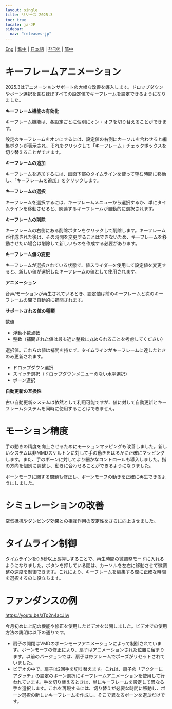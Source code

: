 ```yaml
---
layout: single
title: リリース 2025.3
toc: true
locale: ja-JP
sidebar:
  nav: "releases-jp"
---
```

[Eng](/dancexr/releases/2025.3) | [繁中](/tw/dancexr/releases/2025.3) | [日本語](/jp/dancexr/releases/2025.3) | [한국어](/kr/dancexr/releases/2025.3) | [简中](/zh/dancexr/releases/2025.3)

# キーフレームアニメーション

2025.3はアニメーションサポートの大幅な改善を導入します。ドロップダウンやボーン選択を含むほぼすべての設定値でキーフレームを設定できるようになりました。 

**キーフレーム機能の有効化**

キーフレーム機能は、各設定ごとに個別にオン・オフを切り替えることができます。 

設定のキーフレームをオンにするには、設定値の右側にカーソルを合わせると編集ボタンが表示され、それをクリックして「キーフレーム」チェックボックスを切り替えることができます。 

**キーフレームの追加**

キーフレームを追加するには、画面下部のタイムラインを使って望む時間に移動し、「キーフレームを追加」をクリックします。

**キーフレームの選択**

キーフレームを選択するには、キーフレームメニューから選択するか、単にタイムラインを移動させると、関連するキーフレームが自動的に選択されます。

**キーフレームの削除**

キーフレームの右側にある削除ボタンをクリックして削除します。キーフレームが作成された後は、その時間を変更することはできないため、キーフレームを移動させたい場合は削除して新しいものを作成する必要があります。

**キーフレーム値の変更**

キーフレームが選択されている状態で、値スライダーを使用して設定値を変更すると、新しい値が選択したキーフレームの値として使用されます。

**アニメーション**

音声/モーションが再生されているとき、設定値は前のキーフレームと次のキーフレームの間で自動的に補間されます。

**サポートされる値の種類**

数値
* 浮動小数点数
* 整数（補間された値は最も近い整数に丸められることを考慮してください）

選択値。これらの値は補間を持たず、タイムラインがキーフレームに達したときのみ更新されます。
* ドロップダウン選択 
* スイッチ選択（ドロップダウンメニューのない水平選択）
* ボーン選択

**自動更新の互換性**

古い自動更新システムは依然として利用可能ですが、値に対して自動更新とキーフレームシステムを同時に使用することはできません。

# モーション精度

手の動きの精度を向上させるためにモーションマッピングも改善しました。新しいシステムは非MMDスケルトンに対して手の動きをはるかに正確にマッピングします。また、手のボーンに対してより細かなコントロールも導入しました。指の方向を個別に調整し、動きに合わせることができるようになりました。

ボーンモーフに関する問題も修正し、ボーンモーフの動きを正確に再生できるようにしました。

# シミュレーションの改善

空気抵抗やダンピング効果との相互作用の安定性をさらに向上させました。  

# タイムライン制御

タイムラインを0.5秒以上長押しすることで、再生時間の微調整モードに入れるようになりました。ボタンを押している間は、カーソルを左右に移動させて微調整の速度を制御できます。これにより、キーフレームを編集する際に正確な時間を選択するのに役立ちます。

# ファンダンスの例

https://youtu.be/aTp2n4acJIw

今月初めに上記の機能や修正を使用したビデオを公開しました。ビデオでの使用方法の説明は以下の通りです。

* 扇子の開閉はVMDのボーンモーフアニメーションによって制御されています。ボーンモーフの修正により、扇子はアニメーションされた位置に留まります。以前のバージョンでは、扇子は毎フレームでポーズがリセットされていました。
* ビデオの中で、扇子は2回手を切り替えます。これは、扇子の「アクターにアタッチ」の設定のボーン選択にキーフレームアニメーションを使用して行われています。手を切り替えるときは、単にキーフレームを設定して異なる手を選択します。これを再現するには、切り替えが必要な時間に移動し、ボーン選択の新しいキーフレームを作成し、そこで異なるボーンを選ぶだけです。